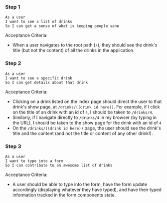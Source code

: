### Step 1

```no-highlight
As a user
I want to see a list of drinks
So I can get a sense of what is keeping people sane
```

Acceptance Criteria:

- When a user navigates to the root path (`/`), they should see the drink's title (but not the content) of all the drinks in the application.



### Step 2

```no-highlight
As a user
I want to see a specific drink
So I can get details about that drink
```

Acceptance Criteria:

- Clicking on a drink listed on the index page should direct the user to that drink's show page, at `/drinks/((drink id here))`. For example, if I click on the title of an drink with an id of `4`, I should be taken to `/drinks/4`.
- Similarly, if I navigate directly to `/drinks/4` in my browser (by typing in the URL), I should be taken to the show page for the drink with an id of `4`
- On the `/drinks/((drink id here))` page, the user should see the drink's title and the content (and not the title or content of any other drink!).


### Step 3

```no-highlight
As a user
I want to type into a form
So I can contribute to an awesome list of drinks
```

Acceptance Criteria:

- A user should be able to type into the form, have the form update accordingly (displaying whatever they have typed), and have their typed information tracked in the form components state.
